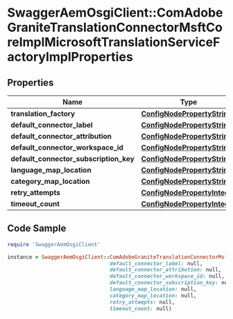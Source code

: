 # SwaggerAemOsgiClient::ComAdobeGraniteTranslationConnectorMsftCoreImplMicrosoftTranslationServiceFactoryImplProperties

## Properties

Name | Type | Description | Notes
------------ | ------------- | ------------- | -------------
**translation_factory** | [**ConfigNodePropertyString**](ConfigNodePropertyString.md) |  | [optional] 
**default_connector_label** | [**ConfigNodePropertyString**](ConfigNodePropertyString.md) |  | [optional] 
**default_connector_attribution** | [**ConfigNodePropertyString**](ConfigNodePropertyString.md) |  | [optional] 
**default_connector_workspace_id** | [**ConfigNodePropertyString**](ConfigNodePropertyString.md) |  | [optional] 
**default_connector_subscription_key** | [**ConfigNodePropertyString**](ConfigNodePropertyString.md) |  | [optional] 
**language_map_location** | [**ConfigNodePropertyString**](ConfigNodePropertyString.md) |  | [optional] 
**category_map_location** | [**ConfigNodePropertyString**](ConfigNodePropertyString.md) |  | [optional] 
**retry_attempts** | [**ConfigNodePropertyInteger**](ConfigNodePropertyInteger.md) |  | [optional] 
**timeout_count** | [**ConfigNodePropertyInteger**](ConfigNodePropertyInteger.md) |  | [optional] 

## Code Sample

```ruby
require 'SwaggerAemOsgiClient'

instance = SwaggerAemOsgiClient::ComAdobeGraniteTranslationConnectorMsftCoreImplMicrosoftTranslationServiceFactoryImplProperties.new(translation_factory: null,
                                 default_connector_label: null,
                                 default_connector_attribution: null,
                                 default_connector_workspace_id: null,
                                 default_connector_subscription_key: null,
                                 language_map_location: null,
                                 category_map_location: null,
                                 retry_attempts: null,
                                 timeout_count: null)
```


